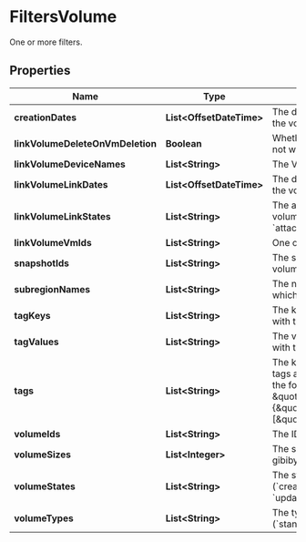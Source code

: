 

# FiltersVolume

One or more filters.

## Properties

| Name | Type | Description | Notes |
|------------ | ------------- | ------------- | -------------|
|**creationDates** | **List&lt;OffsetDateTime&gt;** | The dates and times of creation of the volumes. |  [optional] |
|**linkVolumeDeleteOnVmDeletion** | **Boolean** | Whether the volumes are deleted or not when terminating the VMs. |  [optional] |
|**linkVolumeDeviceNames** | **List&lt;String&gt;** | The VM device names. |  [optional] |
|**linkVolumeLinkDates** | **List&lt;OffsetDateTime&gt;** | The dates and times of creation of the volumes. |  [optional] |
|**linkVolumeLinkStates** | **List&lt;String&gt;** | The attachment states of the volumes (&#x60;attaching&#x60; \\| &#x60;detaching&#x60; \\| &#x60;attached&#x60; \\| &#x60;detached&#x60;). |  [optional] |
|**linkVolumeVmIds** | **List&lt;String&gt;** | One or more IDs of VMs. |  [optional] |
|**snapshotIds** | **List&lt;String&gt;** | The snapshots from which the volumes were created. |  [optional] |
|**subregionNames** | **List&lt;String&gt;** | The names of the Subregions in which the volumes were created. |  [optional] |
|**tagKeys** | **List&lt;String&gt;** | The keys of the tags associated with the volumes. |  [optional] |
|**tagValues** | **List&lt;String&gt;** | The values of the tags associated with the volumes. |  [optional] |
|**tags** | **List&lt;String&gt;** | The key/value combination of the tags associated with the volumes, in the following format: &amp;quot;Filters&amp;quot;:{&amp;quot;Tags&amp;quot;:[&amp;quot;TAGKEY&#x3D;TAGVALUE&amp;quot;]}. |  [optional] |
|**volumeIds** | **List&lt;String&gt;** | The IDs of the volumes. |  [optional] |
|**volumeSizes** | **List&lt;Integer&gt;** | The sizes of the volumes, in gibibytes (GiB). |  [optional] |
|**volumeStates** | **List&lt;String&gt;** | The states of the volumes (&#x60;creating&#x60; \\| &#x60;available&#x60; \\| &#x60;in-use&#x60; \\| &#x60;updating&#x60; \\| &#x60;deleting&#x60; \\| &#x60;error&#x60;). |  [optional] |
|**volumeTypes** | **List&lt;String&gt;** | The types of the volumes (&#x60;standard&#x60; \\| &#x60;gp2&#x60; \\| &#x60;io1&#x60;). |  [optional] |



